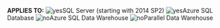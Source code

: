 **APPLIES TO:** ![yes](media/yes.png)SQL Server (starting with 2014 SP2) ![yes](media/yes.png)Azure SQL Database ![no](media/no.png)Azure SQL Data Warehouse ![no](media/no.png)Parallel Data Warehouse 

